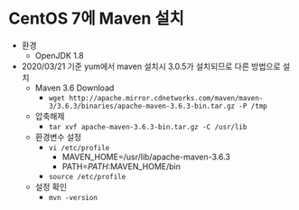 # CentOS 7에 Maven 설치

- 환경
  - OpenJDK 1.8
- 2020/03/21 기준 yum에서 maven 설치시 3.0.5가 설치되므로 다른 방법으로 설치
  - Maven 3.6 Download
    - `wget http://apache.mirror.cdnetworks.com/maven/maven-3/3.6.3/binaries/apache-maven-3.6.3-bin.tar.gz -P /tmp`
  - 압축해제
    - `tar xvf apache-maven-3.6.3-bin.tar.gz -C /usr/lib`
  - 환경변수 설정
    - `vi /etc/profile`
      - MAVEN_HOME=/usr/lib/apache-maven-3.6.3
      - PATH=$PATH:$MAVEN_HOME/bin
    - `source /etc/profile`
  - 설정 확인
    - `mvn -version`